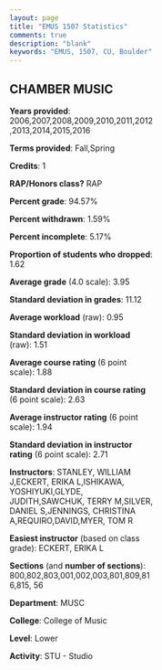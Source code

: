 ```yaml
---
layout: page
title: "EMUS 1507 Statistics"
comments: true
description: "blank"
keywords: "EMUS, 1507, CU, Boulder"
--- 
```

<head>
<script src="https://ajax.googleapis.com/ajax/libs/jquery/2.1.3/jquery.min.js"></script>
<script src="https://dl.dropboxusercontent.com/s/pc42nxpaw1ea4o9/highcharts.js?dl=0"></script>
<!-- <script src="../assets/js/highcharts.js"></script> -->
<style type="text/css">@font-face {
	font-family: "Bebas Neue";
	src: url(https://www.filehosting.org/file/details/544349/BebasNeue%20Regular.otf) format("opentype");
	}
	h1.Bebas { 
		font-family: "Bebas Neue", Verdana, Tahoma;
	}
</style>
</head>
<body>
	<div id="container" style="float: right; width: 45%; height: 88%; margin-left: 2.5%; margin-right: 2.5%;"></div>
	<script language="JavaScript">
		$(document).ready(function() {
		var chart = {type: 'column'};
		var title = {text: 'Grade Distribution'};
		var xAxis = {categories: ['A','B','C','D','F'],crosshair: true};
		var yAxis = {min: 0,title: {text: 'Percentage'}};
		var tooltip = {headerFormat: '<center><b><span style="font-size:20px">{point.key}</span></b></center>',
		               pointFormat: '<td style="padding:0"><b>{point.y:.1f}%</b></td>',
		               footerFormat: '</table>',shared: true,useHTML: true};
		var plotOptions = {column: {pointPadding: 0.0,borderWidth: 0}};  
		var credits = {enabled: false};var series= [{name: 'Percent',data: [98.16,1.2,0.08,0.0,0.56,]}];
		var json = {};
		json.chart = chart;
		json.title = title;
		json.tooltip = tooltip;
		json.xAxis = xAxis;
		json.yAxis = yAxis;  
		json.series = series;
		json.plotOptions = plotOptions;  
		json.credits = credits;
		$('#container').highcharts(json);
	});
	</script>
</body>
			   
## CHAMBER MUSIC

**Years provided**: 2006,2007,2008,2009,2010,2011,2012,2013,2014,2015,2016

**Terms provided**: Fall,Spring

**Credits**: 1

**RAP/Honors class?** RAP

**Percent grade**: 94.57%

**Percent withdrawn**: 1.59%

**Percent incomplete**: 5.17%

**Proportion of students who dropped**: 1.62

**Average grade** (4.0 scale): 3.95

**Standard deviation in grades**: 11.12

**Average workload** (raw): 0.95

**Standard deviation in workload** (raw): 1.51

**Average course rating** (6 point scale): 1.88

**Standard deviation in course rating** (6 point scale): 2.63

**Average instructor rating** (6 point scale): 1.94

**Standard deviation in instructor rating** (6 point scale): 2.71

**Instructors**: STANLEY, WILLIAM J,ECKERT, ERIKA L,ISHIKAWA, YOSHIYUKI,GLYDE, JUDITH,SAWCHUK, TERRY M,SILVER, DANIEL S,JENNINGS, CHRISTINA A,REQUIRO,DAVID,MYER, TOM R

**Easiest instructor** (based on class grade): ECKERT, ERIKA L

**Sections** (and **number of sections**): 800,802,803,001,002,003,801,809,816,815, 56

**Department**: MUSC

**College**: College of Music

**Level**: Lower

**Activity**: STU - Studio